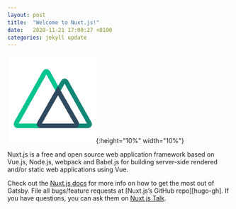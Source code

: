 ```yaml
---
layout: post
title:  "Welcome to Nuxt.js!"
date:   2020-11-21 17:00:27 +0100
categories: jekyll update
---
```


![Nuxt.js](/assets/nuxtjs.png){:height="10%" width="10%"}

Nuxt.js is a free and open source web application framework based on Vue.js, Node.js, webpack and Babel.js for building server-side rendered and/or static web applications using Vue.

Check out the [Nuxt.js docs][nuxtjs-docs] for more info on how to get the most out of Gatsby. File all bugs/feature requests at [Nuxt.js’s GitHub repo][hugo-gh]. If you have questions, you can ask them on [Nuxt.js Talk][nuxtjs-talk].

[nuxtjs-docs]: https://gohugo.io/documentation/
[nuxtjs-gh]:   https://github.com/gohugoio/hugo
[nuxtjs-talk]: https://discourse.gohugo.io/
